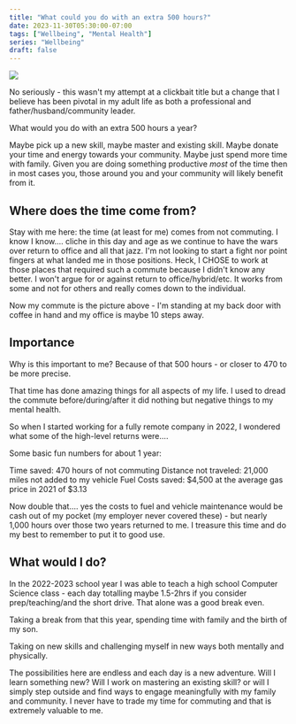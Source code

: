```yaml
---
title: "What could you do with an extra 500 hours?"
date: 2023-11-30T05:30:00-07:00
tags: ["Wellbeing", "Mental Health"]
series: "Wellbeing"
draft: false
---
```


![](https://content.bekindchooseviolence.com/commute-office.jpg)

No seriously - this wasn't my attempt at a clickbait title but a change that I believe has been pivotal in my adult life as both a professional and father/husband/community leader. 

What would you do with an extra 500 hours a year? 

Maybe pick up a new skill, maybe master and existing skill. Maybe donate your time and energy towards your community. Maybe just spend more time with family. Given you are doing something productive _most_ of the time then in most cases you, those around you and your community will likely benefit from it.

## Where does the time come from?

Stay with me here: the time (at least for me) comes from not commuting. I know I know.... cliche in this day and age as we continue to have the wars over return to office and all that jazz. I'm not looking to start a fight nor point fingers at what landed me in those positions. Heck, I CHOSE to work at those places that required such a commute because I didn't know any better. I won't argue for or against return to office/hybrid/etc. It works from some and not for others and really comes down to the individual. 

Now my commute is the picture above - I'm standing at my back door with coffee in hand and my office is maybe 10 steps away.

## Importance

Why is this important to me? Because of that 500 hours - or closer to 470 to be more precise. 

That time has done amazing things for all aspects of my life. I used to dread the commute before/during/after it did nothing but negative things to my mental health. 

So when I started working for a fully remote company in 2022, I wondered what some of the high-level returns were....

Some basic fun numbers for about 1 year:

Time saved: 470 hours of not commuting
Distance not traveled: 21,000 miles not added to my vehicle
Fuel Costs saved: $4,500 at the average gas price in 2021 of $3.13


Now double that.... yes the costs to fuel and vehicle maintenance would be cash out of my pocket (my employer never covered these) - but nearly 1,000 hours over those two years returned to me. I treasure this time and do my best to remember to put it to good use. 

## What would I do?

In the 2022-2023 school year I was able to teach a high school Computer Science class - each day totalling maybe 1.5-2hrs if you consider prep/teaching/and the short drive. That alone was a good break even.

Taking a break from that this year, spending time with family and the birth of my son. 

Taking on new skills and challenging myself in new ways both mentally and physically.

The possibilities here are endless and each day is a new adventure. Will I learn something new? Will I work on mastering an existing skill? or will I simply step outside and find ways to engage meaningfully with my family and community. I never have to trade my time for commuting and that is extremely valuable to me. 
